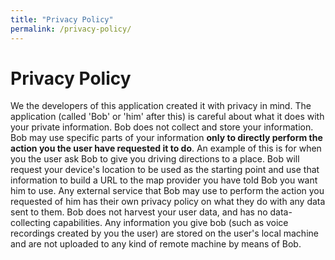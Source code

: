 ```yaml
---
title: "Privacy Policy"
permalink: /privacy-policy/
---
```


# Privacy Policy
We the developers of this application created it with privacy in mind. The application (called 'Bob' or 'him' after this) is careful about what it does with your private information. Bob does not collect and store your information. Bob may use specific parts of your information **only to directly perform the action you the user have requested it to do**. An example of this is for when you the user ask Bob to give you driving directions to a place. Bob will request your device's location to be used as the starting point and use that information to build a URL to the map provider you have told Bob you want him to use. Any external service that Bob may use to perform the action you requested of him has their own privacy policy on what they do with any data sent to them. Bob does not harvest your user data, and has no data-collecting capabilities. Any information you give bob (such as voice recordings created by you the user) are stored on the user's local machine and are not uploaded to any kind of remote machine by means of Bob.
